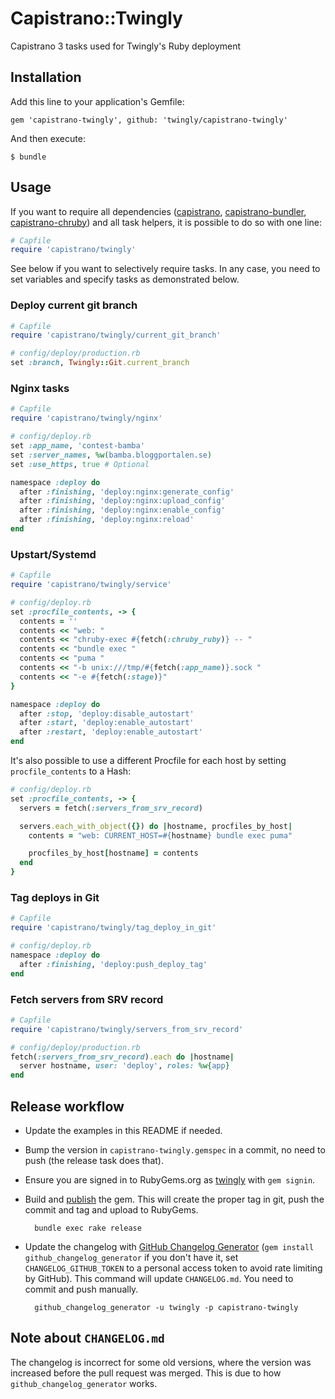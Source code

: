 # Capistrano::Twingly

Capistrano 3 tasks used for Twingly's Ruby deployment

## Installation

Add this line to your application's Gemfile:

    gem 'capistrano-twingly', github: 'twingly/capistrano-twingly'

And then execute:

    $ bundle

## Usage

If you want to require all dependencies ([capistrano], [capistrano-bundler], [capistrano-chruby]) and all task helpers, it is possible to do so with one line:

```Ruby
# Capfile
require 'capistrano/twingly'
```

[capistrano]: https://github.com/capistrano/capistrano
[capistrano-bundler]: https://github.com/capistrano/capistrano-bundler
[capistrano-chruby]: https://github.com/capistrano/capistrano-chruby

See below if you want to selectively require tasks. In any case, you need to set variables and specify tasks as demonstrated below.

### Deploy current git branch

```Ruby
# Capfile
require 'capistrano/twingly/current_git_branch'

# config/deploy/production.rb
set :branch, Twingly::Git.current_branch
```

### Nginx tasks

```Ruby
# Capfile
require 'capistrano/twingly/nginx'

# config/deploy.rb
set :app_name, 'contest-bamba'
set :server_names, %w(bamba.bloggportalen.se)
set :use_https, true # Optional

namespace :deploy do
  after :finishing, 'deploy:nginx:generate_config'
  after :finishing, 'deploy:nginx:upload_config'
  after :finishing, 'deploy:nginx:enable_config'
  after :finishing, 'deploy:nginx:reload'
end
```

### Upstart/Systemd

```Ruby
# Capfile
require 'capistrano/twingly/service'

# config/deploy.rb
set :procfile_contents, -> {
  contents = ''
  contents << "web: "
  contents << "chruby-exec #{fetch(:chruby_ruby)} -- "
  contents << "bundle exec "
  contents << "puma "
  contents << "-b unix:///tmp/#{fetch(:app_name)}.sock "
  contents << "-e #{fetch(:stage)}"
}

namespace :deploy do
  after :stop, 'deploy:disable_autostart'
  after :start, 'deploy:enable_autostart'
  after :restart, 'deploy:enable_autostart'
end
```

It's also possible to use a different Procfile for each host by setting `procfile_contents` to a Hash:

```ruby
# config/deploy.rb
set :procfile_contents, -> {
  servers = fetch(:servers_from_srv_record)

  servers.each_with_object({}) do |hostname, procfiles_by_host|
    contents = "web: CURRENT_HOST=#{hostname} bundle exec puma"

    procfiles_by_host[hostname] = contents
  end
}
```

### Tag deploys in Git

```Ruby
# Capfile
require 'capistrano/twingly/tag_deploy_in_git'

# config/deploy.rb
namespace :deploy do
  after :finishing, 'deploy:push_deploy_tag'
end
```

### Fetch servers from SRV record

```Ruby
# Capfile
require 'capistrano/twingly/servers_from_srv_record'

# config/deploy/production.rb
fetch(:servers_from_srv_record).each do |hostname|
  server hostname, user: 'deploy', roles: %w{app}
end
```

## Release workflow

* Update the examples in this README if needed.

* Bump the version in `capistrano-twingly.gemspec` in a commit, no need to push (the release task does that).

* Ensure you are signed in to RubyGems.org as [twingly][twingly-rubygems] with `gem signin`.

* Build and [publish](http://guides.rubygems.org/publishing/) the gem. This will create the proper tag in git, push the commit and tag and upload to RubyGems.

        bundle exec rake release

* Update the changelog with [GitHub Changelog Generator](https://github.com/github-changelog-generator/github-changelog-generator) (`gem install github_changelog_generator` if you don't have it, set `CHANGELOG_GITHUB_TOKEN` to a personal access token to avoid rate limiting by GitHub). This command will update `CHANGELOG.md`. You need to commit and push manually.

        github_changelog_generator -u twingly -p capistrano-twingly

## Note about `CHANGELOG.md`

The changelog is incorrect for some old versions, where the version was increased before the pull request was merged. This is due to how `github_changelog_generator` works.

[twingly-rubygems]: https://rubygems.org/profiles/twingly
